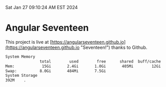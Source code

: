Sat Jan 27 09:10:24 AM EST 2024

# Angular Seventeen


This project is live at [https://angularseventeen.github.io](https://angularseventeen.github.io "Seventeen!") thanks to Github.

```bash
System Memory
               total        used        free      shared  buff/cache   available
Mem:            15Gi       2.4Gi       1.0Gi       405Mi        12Gi        12Gi
Swap:          8.0Gi       484Mi       7.5Gi
System Storage
392M	.
```
```bash
